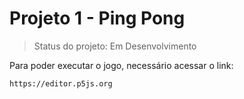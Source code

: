 <h1> Projeto 1 - Ping Pong </h1>

>Status do projeto: Em Desenvolvimento 

Para poder executar o jogo, necessário acessar o link:

```
https://editor.p5js.org
```
